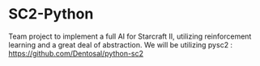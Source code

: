 # SC2-Python
Team project to implement a full AI for Starcraft II, utilizing reinforcement learning and a great deal of abstraction.
We will be utilizing pysc2 : https://github.com/Dentosal/python-sc2
